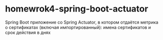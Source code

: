 # homewrok4-spring-boot-actuator

Spring Boot приложение со Spring Actuator, в котором отдаётся метрика о сертификатах (включая импортированный): имена сертификатов и срок действия в днях
